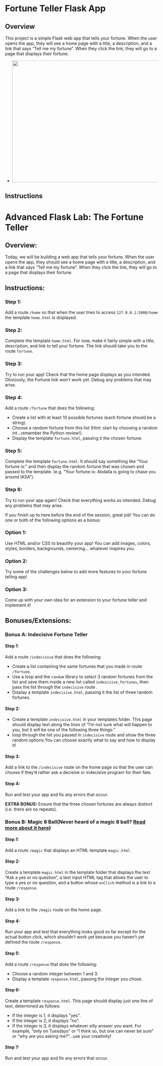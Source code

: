 # Fortune Teller Flask App

## Overview
This project is a simple Flask web app that tells your fortune. When the user opens the app, they will see a home page with a title, a description, and a link that says “Tell me my fortune”. When they click the link, they will go to a page that displays their fortune.

 - <img src="https://raw.githubusercontent.com/meet-projects/Y2-Summer-Labs/master/0.6.%20Advanced%20Flask%20fortune-teller/fortune.jpg" width="600" height="400">

## Instructions

# Advanced Flask Lab: The Fortune Teller

## Overview:
Today, we will be building a web app that tells your fortune. When the user opens the app, they should see a home page with a title, a description, and a link that says “Tell me my fortune”. When they click the link, they will go to a page that displays their fortune.

## Instructions:

### Step 1:
Add a route `/home` so that when the user tries to access `127.0.0.1:5000/home` the template `home.html` is displayed.

### Step 2:
Complete the template `home.html`. For now, make it fairly simple with a title, description, and link to tell your fortune. The link should take you to the route `fortune`.

### Step 3:
Try to run your app! Check that the home page displays as you intended. Obviously, the Fortune link won’t work yet. Debug any problems that may arise.

### Step 4:
Add a route `/fortune` that does the following:
- Create a list with at least 10 possible fortunes (each fortune should be a string).
- Choose a random fortune from this list (Hint: start by choosing a random int…remember the Python review!).
- Display the template `fortune.html`, passing it the chosen fortune.

### Step 5:
Complete the template `fortune.html`. It should say something like “Your fortune is:” and then display the random fortune that was chosen and passed to the template. (e.g. “Your fortune is: Abdalla is going to chase you around IASA”).

### Step 6:
Try to run your app again! Check that everything works as intended. Debug any problems that may arise.

If you finish up to here before the end of the session, great job! You can do one or both of the following options as a bonus:

### Option 1:
Use HTML and/or CSS to beautify your app! You can add images, colors, styles, borders, backgrounds, centering… whatever inspires you.

### Option 2:
Try some of the challenges below to add more features to your fortune telling app!

### Option 3:
Come up with your own idea for an extension to your fortune teller and implement it!

## Bonuses/Extensions:

### Bonus A: Indecisive Fortune Teller

#### Step 1:
Add a route `/indecisive` that does the following:
- Create a list containing the same fortunes that you made in route `/fortune`.
- Use a loop and the `random` library to select 3 random  fortunes from the list and save them inside a new list called `indesisive_fortunes`, then pass the list through the `indecisive` route .
- Display a template `indecisive.html`, passing it the list of three random fortunes.

#### Step 2:
- Create a template `indecisive.html` in your templates folder. This page should display text along the lines of “I’m not sure what will happen to you, but it will be one of the following three things:” 
- loop through the list you passed in `indecisive` route and show the three random options.You can choose exactly what to say and how to display it!

#### Step 3:
Add a link to the `/indecisive` route on the home page so that the user can choose if they’d rather ask a decisive or indecisive program for their fate.

#### Step 4:
Run and test your app and fix any errors that occur.

**EXTRA BONUS:** Ensure that the three chosen fortunes are always distinct (i.e. there are no repeats).

### Bonus B: Magic 8 Ball(Never heard of a magic 8 ball? [Read more about it here](https://en.wikipedia.org/wiki/Magic_8_Ball))

#### Step 1:
Add a route `/magic` that displays an HTML template `magic.html`.

#### Step 2:
Create a template `magic.html` in the template folder that displays the text “Ask a yes or no question”, a text input HTML tag that allows the user to type a yes or no question, and a button whose `onClick` method is a link to a route `/response`.

#### Step 3:
Add a link to the `/magic` route on the home page.

#### Step 4:
Run your app and test that everything looks good so far except for the actual button click, which shouldn’t work yet because you haven’t yet defined the route `/response`.

#### Step 5:
Add a route `/response` that does the following:
- Choose a random integer between 1 and 3.
- Display a template `response.html`, passing the integer you chose.

#### Step 6:
Create a template `response.html`. This page should display just one line of text, determined as follows:
- If the integer is 1, it displays "yes".
- If the integer is 2, it displays "no".
- If the integer is 3, it displays whatever silly answer you want. For example, “only on Tuesdays” or “I think so, but one can never be sure” or “why are you asking me?”...use your creativity!

#### Step 7:
Run and test your app and fix any errors that occur.

